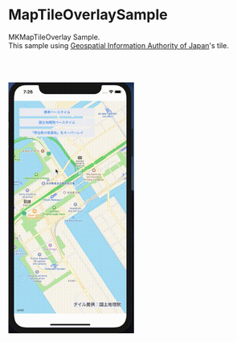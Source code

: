 # MapTileOverlaySample

MKMapTileOverlay Sample.  
This sample using [Geospatial Information Authority of Japan](https://www.gsi.go.jp/)'s tile.
  
<br />
<br />
<br />
<img src="https://raw.githubusercontent.com/daisuke-t-jp/MapTileOverlaySample/master/MapTile.gif" width="250px">
